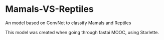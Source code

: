 # Mamals-VS-Reptiles
An model based on ConvNet to classify Mamals and Reptiles

This model was created when going through fastai MOOC, using Starlette.
